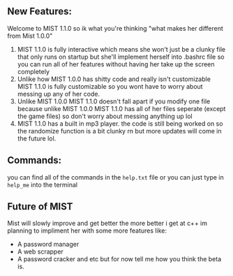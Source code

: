 ## New Features:
Welcome to MIST 1.1.0 so ik what you're thinking "what makes her different from Mist 1.0.0"
1. MIST 1.1.0 is fully interactive which means she won't just be a clunky file that only runs on startup but she'll implement herself into .bashrc file so you can run all of her features without having her take up the screen completely
2. Unlike how MIST 1.0.0 has shitty code and really isn't customizable MIST 1.1.0 is fully customizable so you wont have to worry about messing up any of her code.
3. Unlike MIST 1.0.0 MIST 1.1.0 doesn't fall apart if you modify one file because unlike MIST 1.0.0 MIST 1.1.0 has all of her files seperate (except the game files) so don't worry about messing anything up lol
4. MIST 1.1.0 has a built in mp3 player. the code is still being worked on so the randomize function is a bit clunky rn but more updates will come in the future lol.

## Commands:
you can find all of the commands in the `help.txt` file or you can just type in ``help_me`` into the terminal

## Future of MIST
Mist will slowly improve and get better the more better i get at c++
im planning to impliment her with some more features like: 
* A password manager
* A web scrapper
* A password cracker
and etc but for now tell me how you think the beta is.
